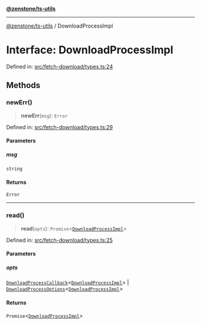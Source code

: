 [**@zenstone/ts-utils**](../README.md)

***

[@zenstone/ts-utils](../globals.md) / DownloadProcessImpl

# Interface: DownloadProcessImpl

Defined in: [src/fetch-download/types.ts:24](https://github.com/janpoem/ts-utils/blob/647769c6ab17fbf959411c087c243d48d7d88bf8/src/fetch-download/types.ts#L24)

## Methods

### newErr()

> **newErr**(`msg`): `Error`

Defined in: [src/fetch-download/types.ts:29](https://github.com/janpoem/ts-utils/blob/647769c6ab17fbf959411c087c243d48d7d88bf8/src/fetch-download/types.ts#L29)

#### Parameters

##### msg

`string`

#### Returns

`Error`

***

### read()

> **read**(`opts`): `Promise`\<[`DownloadProcessImpl`](DownloadProcessImpl.md)\>

Defined in: [src/fetch-download/types.ts:25](https://github.com/janpoem/ts-utils/blob/647769c6ab17fbf959411c087c243d48d7d88bf8/src/fetch-download/types.ts#L25)

#### Parameters

##### opts

[`DownloadProcessCallback`](../type-aliases/DownloadProcessCallback.md)\<[`DownloadProcessImpl`](DownloadProcessImpl.md)\> | [`DownloadProcessOptions`](../type-aliases/DownloadProcessOptions.md)\<[`DownloadProcessImpl`](DownloadProcessImpl.md)\>

#### Returns

`Promise`\<[`DownloadProcessImpl`](DownloadProcessImpl.md)\>
